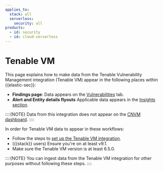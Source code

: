 ```yaml
---
applies_to:
  stack: all 
  serverless:
    security: all
products:
  - id: security
  - id: cloud-serverless
---
```



# Tenable VM  
This page explains how to make data from the Tenable Vulnerability Management integration (Tenable VM) appear in the following places within {{elastic-sec}}:

- **Findings page**: Data appears on the [Vulnerabilities](/solutions/security/cloud/findings-page-3.md) tab.
- **Alert and Entity details flyouts** Applicable data appears in the [Insights section](/solutions/security/detect-and-alert/view-detection-alert-details.md#insights-section).

::::{NOTE}
Data from this integration does not appear on the [CNVM dashboard](/solutions/security/cloud/cnvm-dashboard.md).
::::

In order for Tenable VM data to appear in these workflows:

- Follow the steps to [set up the Tenable VM integration](https://www.elastic.co/docs/reference/integrations/tenable_io).
- ({{stack}} users) Ensure you're on at least v9.1.
- Make sure the Tenable VM version is at least 6.5.0.

::::{NOTE}
You can ingest data from the Tenable VM integration for other purposes without following these steps.
::::
